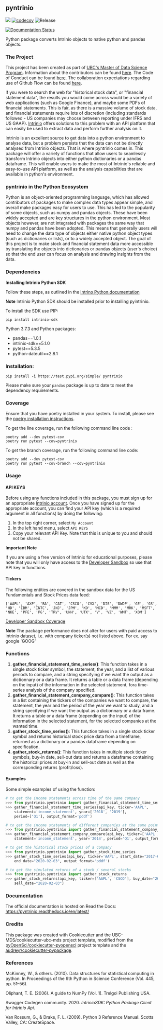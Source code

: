 ## pyntrinio 

![](https://github.com/UBC-MDS/pyntrinio/workflows/build/badge.svg) [![codecov](https://codecov.io/gh/UBC-MDS/pyntrinio/branch/master/graph/badge.svg)](https://codecov.io/gh/UBC-MDS/pyntrinio) ![Release](https://github.com/UBC-MDS/pyntrinio/workflows/Release/badge.svg)

[![Documentation Status](https://readthedocs.org/projects/pyntrinio/badge/?version=latest)](https://pyntrinio.readthedocs.io/en/latest/?badge=latest)

Python package converts Intrinio objects to native python and pandas objects.

### The Project
This project has been created as part of [UBC's Master of Data Science Program](https://masterdatascience.ubc.ca/). Information about the contributors can be found [here](CONTRIBUTORS.md). The Code of Conduct can be found [here](CONDUCT.md). The collaboration expectations regarding use of Github Flow can be found [here](CONTRIBUTING.md).

If you were to search the web for "historical stock data", or "financial statement data", the results you would come across would be a variety of web applications (such as Google Finance), and maybe some PDFs of financial statements. This is fair, as there is a massive volume of stock data, and financial statements require lots of discretion (including standards followed - US companies may choose between reporting under IFRS and US GAAP). [Intrinio](https://intrinio.com/) offers solutions to this problem with an API platform that can easily be used to extract data and perform further analysis on it.

Intrinio is an excellent source to get data into a python environment to analyse data, but a problem persists that the data can not be directly analysed from Intrinio objects. That is where pyntrinio comes in. This package will offer a variety of functions that allow users to seamlessly transform Intrinio objects into either python dictionaries or a pandas dataframe. This will enable users to make the most of Intrinio's reliable and easy-to-use API platform, as well as the analysis capabilities that are available in python's environment.

### pyntrinio in the Python Ecosystem
Python is an object-oriented programming language, which has allowed contributors of packages to make complex data types appear simple, and overall make packages easy for users to use. This has led to the popularity of some objects, such as numpy and pandas objects. These have been widely accepted and are key structures in the python environment. Most objects however, are not integrated with packages the same way that numpy and pandas have been adopted. This means that generally users will need to change the data type of objects either native python object types (such as dictionaries or lists), or to a widely accepted object. The goal of this project is to make stock and financial statement data more accessible by translating the objects into dictionaries or pandas objects (user's choice) so that the end user can focus on analysis and drawing insights from the data.

### Dependencies

**Installing Intrinio Python SDK**

Follow these steps, as outlined in the [Intrino Python documentation](https://docs.intrinio.com/documentation/python)

**Note** 
Intrinio Python SDK should be installed prior to installing pyintrinio.

To install the SDK use PIP:

``` 
pip install intrinio-sdk 
```

Python 3.7.3 and Python packages:

- pandas==1.0.1
- intrinio-sdk==5.1.0
- pytest==5.3.5
- python-dateutil==2.8.1

### Installation:

```
pip install -i https://test.pypi.org/simple/ pyntrinio
```  
Please make sure your `pandas` package is up to date to meet the dependency requirements. 

### Coverage

Ensure that you have poetry installed in your system. To install, please see the [poetry installation instructions](https://python-poetry.org/docs/#installation).

To get the line coverage, run the following command line code :

```{}
poetry add --dev pytest-cov
poetry run pytest --cov=pyntrinio
```


To get the branch coverage, run the following command line code:

```{}
poetry add --dev pytest-cov
poetry run pytest --cov-branch --cov=pyntrinio
```
### Usage

#### API KEYS
Before using any functions included in this package, you must sign up for an appropriate [Intrinio account](https://intrinio.com/). Once you have signed up for the appropriate account, you can find your API key (which is a required argument in all functions) by doing the following:

1. In the top right corner, select `My Account`
2. In the left hand menu, select `API KEYS`
3. Copy your relevant API Key. Note that this is unique to you and should not be shared.

**Important Note**

If you are using a free version of Intrinio for educational purposes, please note that you will only have access to the [Developer Sandbox](https://product.intrinio.com/developer-sandbox) so use that API key in functions.

#### Tickers
The following entities are covered in the sandbox data for the US Fundamentals and Stock Prices data feed:  
```
['AAPL', 'AXP', 'BA', 'CAT', 'CSCO', 'CVX', 'DIS', 'DWDP', 'GE', 'GS', 'HD', 'IBM', 'INTC', 'JNJ', 'JPM', 'KO', 'MCD', 'MMM', 'MRK', 'MSFT', 'NKE', 'PFE', 'PG', 'TRV', 'UNH', 'UTX', 'V', 'VZ', 'WMT', 'XOM']
```
[Developer Sandbox Coverage](https://product.intrinio.com/developer-sandbox/coverage/us-fundamentals-financials-metrics-ratios-stock-prices)  

**Note** 
The package performance does not alter for users with paid access to intrinio dataset, i.e. with company ticker(s) not listed above. For ex. say google 'GOOG'

### Functions
1. **gather_financial_statement_time_series()**: This function takes in a single stock ticker symbol, the statement, the year, and a list of various periods to compare, and a string specifying if we want the output as a dictionnary or a data frame. It returns a table or a data frame (depending on the input) of the information in the selected statement, fora time-series analysis of the company specified.
2. **gather_financial_statement_company_compare()**: This function takes in a list containing the tickers of the companies we want to compare, the statement, the year and the period of the year we want to study, and a string specifying if we want the output as a dictionnary or a data frame. It returns a table or a data frame (depending on the input) of the information in the selected statement, for the selected companies at the wanted time. 
3. **gather_stock_time_series()**: This function takes in a single stock ticker symbol and returns historical stock price data from a timeframe, returned as a dictionary or a pandas dataframe depending on specification.
4. **gather_stock_returns()**: This function takes in multiple stock ticker symbols, buy-in date, sell-out date and returns a dataframe containing the historical prices at buy-in and sell-out date as well as the corresponding returns (profit/loss).

#### Examples
Some simple examples of using the function:  
```python
# to get the income statements across time of the same company
>>> from pyntrinio.pyntrinio import gather_financial_statement_time_series
>>> gather_financial_statement_time_series(api_key, ticker='AAPL',
    statement='income_statement', year=['2018', '2019'], 
    period=['Q1'], output_format='pddf')  

# to get the income statements of different companies at the same point of time
>>> from pyntrinio.pyntrinio import gather_financial_statement_company_compare()
>>> gather_financial_statement_company_compare(api_key, ticker=['AAPL', 'CSCO'],
    statement='income_statement', year='2014', period='Q1', output_format='pddf')

# to get the historical stock prices of a company
>>> from pyntrinio.pyntrinio import gather_stock_time_series
>>> gather_stock_time_series(api_key, ticker='AAPL', start_date="2017-09-30", 
    end_date="2020-02-03", output_format='pddf')  

# to get the simulated returns of a stock / several stocks
>>> from pyntrinio.pyntrinio import gather_stock_returns
>>> gather_stock_returns(api_key, ticker=['AAPL', 'CSCO'], buy_date="2017-09-30", 
    sell_date="2020-02-03")
```  

### Documentation
The official documentation is hosted on Read the Docs: <https://pyntrinio.readthedocs.io/en/latest/>

### Credits
This package was created with Cookiecutter and the UBC-MDS/cookiecutter-ubc-mds project template, modified from the [pyOpenSci/cookiecutter-pyopensci](https://github.com/pyOpenSci/cookiecutter-pyopensci) project template and the [audreyr/cookiecutter-pypackage](https://github.com/audreyr/cookiecutter-pypackage).

### References

McKinney, W., & others. (2010). Data structures for statistical computing in python. In Proceedings of the 9th Python in Science Conference (Vol. 445, pp. 51–56).

Oliphant, T. E. (2006). A guide to NumPy (Vol. 1). Trelgol Publishing USA.

Swagger Codegen community. 2020. *IntrinioSDK: Python Package Client for
Intrinio Api*.

Van Rossum, G., & Drake, F. L. (2009). Python 3 Reference Manual. Scotts Valley, CA: CreateSpace.
